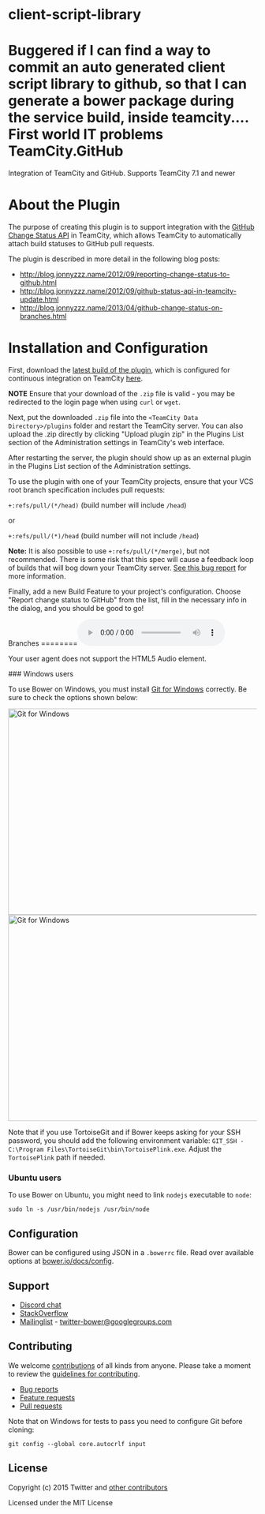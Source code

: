 # client-script-library
Buggered if I can find a way to commit an auto generated client script library to github, so that I can generate a bower package during the service build, inside teamcity.... First world IT problems
TeamCity.GitHub
===============
Integration of TeamCity and GitHub. Supports TeamCity 7.1 and newer

About the Plugin
================
The purpose of creating this plugin is to support integration with the [GitHub Change Status API](https://github.com/blog/1227-commit-status-api) in TeamCity, which allows TeamCity to automatically attach build statuses to GitHub pull requests.

The plugin is described in more detail in the following blog posts:
- http://blog.jonnyzzz.name/2012/09/reporting-change-status-to-github.html
- http://blog.jonnyzzz.name/2012/09/github-status-api-in-teamcity-update.html
- http://blog.jonnyzzz.name/2013/04/github-change-status-on-branches.html


Installation and Configuration
==============================
First, download the [latest build of the plugin](http://teamcity.jetbrains.com/guestAuth/repository/download/bt398/lastest.lastSuccessful/teamcity.github.zip), which is configured for continuous integration on TeamCity [here](http://teamcity.jetbrains.com/viewType.html?buildTypeId=bt398&tab=buildTypeStatusDiv).

**NOTE** Ensure that your download of the `.zip` file is valid - you may be redirected to the login page when using `curl` or `wget`.

Next, put the downloaded `.zip` file into the `<TeamCity Data Directory>/plugins` folder and restart the TeamCity server. You can also upload the .zip directly by clicking "Upload plugin zip" in the Plugins List section of the Administration settings in TeamCity's web interface.

After restarting the server, the plugin should show up as an external plugin in the Plugins List section of the Administration settings.

To use the plugin with one of your TeamCity projects, ensure that your VCS root branch specification includes pull requests:

`+:refs/pull/(*/head)` (build number will include `/head`)

or 

`+:refs/pull/(*)/head` (build number will not include `/head`)

**Note:** It is also possible to use `+:refs/pull/(*/merge)`, but not recommended. There is some risk that this spec will cause a feedback loop of builds that will bog down your TeamCity server. [See this bug report](http://youtrack.jetbrains.com/issue/TW-33455) for more information.

Finally, add a new Build Feature to your project's configuration. Choose "Report change status to GitHub" from the list, fill in the necessary info in the dialog, and you should be good to go!

Branches
========<audio controls>
  <source src="http://media.w3.org/2010/07/bunny/04-Death_Becomes_Fur.mp4" type='audio/mp4' />
  <source src="http://media.w3.org/2010/07/bunny/04-Death_Becomes_Fur.oga" type='audio/ogg; codecs=vorbis' />
  <p>Your user agent does not support the HTML5 Audio element.</p>
</audio>
### Windows users

To use Bower on Windows, you must install
[Git for Windows](http://git-for-windows.github.io/) correctly. Be sure to check the
options shown below:

<img src="https://cloud.githubusercontent.com/assets/10702007/10532690/d2e8991a-7386-11e5-9a57-613c7f92e84e.png" width="534" height="418" alt="Git for Windows" />

<img src="https://cloud.githubusercontent.com/assets/10702007/10532694/dbe8857a-7386-11e5-9bd0-367e97644403.png" width="534" height="418" alt="Git for Windows" />

Note that if you use TortoiseGit and if Bower keeps asking for your SSH
password, you should add the following environment variable: `GIT_SSH -
C:\Program Files\TortoiseGit\bin\TortoisePlink.exe`. Adjust the `TortoisePlink`
path if needed.

### Ubuntu users

To use Bower on Ubuntu, you might need to link `nodejs` executable to `node`:

```
sudo ln -s /usr/bin/nodejs /usr/bin/node
```

## Configuration

Bower can be configured using JSON in a `.bowerrc` file. Read over available options at [bower.io/docs/config](http://bower.io/docs/config).


## Support

* [Discord chat](https://discord.gg/0fFM7QF0KpZRh2cY)
* [StackOverflow](http://stackoverflow.com/questions/tagged/bower)
* [Mailinglist](http://groups.google.com/group/twitter-bower) - twitter-bower@googlegroups.com

## Contributing

We welcome [contributions](https://github.com/bower/bower/graphs/contributors) of all kinds from anyone. Please take a moment to review the [guidelines for contributing](CONTRIBUTING.md).

* [Bug reports](https://github.com/bower/bower/wiki/Report-a-Bug)
* [Feature requests](CONTRIBUTING.md#features)
* [Pull requests](CONTRIBUTING.md#pull-requests)


Note that on Windows for tests to pass you need to configure Git before cloning:

```
git config --global core.autocrlf input
```

## License

Copyright (c) 2015 Twitter and [other contributors](https://github.com/bower/bower/graphs/contributors)

Licensed under the MIT License

